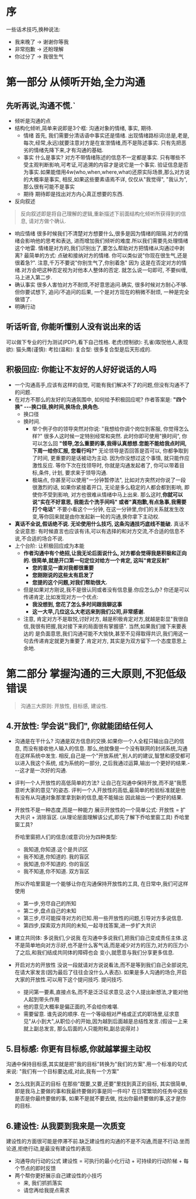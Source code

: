 # 序
一些话术技巧,换种说法:
- 我来晚了 -> 谢谢你等我
- 非常抱歉 -> 还盼理解
- 你过分了 -> 我很生气

# 第一部分 从倾听开始,全力沟通
## 先听再说,沟通不慌.`
- 倾听是沟通的点
- 结构化倾听,简单来说即是3个框: 沟通对象的情绪, 事实, 期待.
  - 情绪
    首先, 我们需要分清话语中事实还是情绪. 出现情绪路标词(总是,老是,每次,经常,永远)就要注意对方是在宣泄情绪,而不是陈述事实. 只有先把恶劣的情绪先降下来,才有沟通的基础.
  - 事实
    什么是事实? 对方不带情绪陈述的信息不一定都是事实. 只有哪些不受主观判断影响,可考证,可追溯的内容才是说它是一个事实.
    验证信息是否为事实.如果能借用4w(who,when,where,what)还原实际场景,那么对方说的大概率是事实, 相反,如果这些要素语焉不详, 仅仅从"我觉得", "我认为",那么很有可能不是事实 
  - 期待
    期待即是找出对方内心真正想要的东西.
- 反向叙述
>反向叙述即是将自己理解的逻辑,重新描述下前面结构化倾听所获得到的信息, 请对方做个确认.
  - 响应情绪
    很多时候我们不清楚对方想要什么,很多是因为情绪的阻隔.对方的情绪会影响他的思考和表达, 进而增加我们倾听的难度.所以我们需要先处理情绪这个地雷.
  情绪是对方的,我们识别出了,要怎么帮助对方把情绪从沟通过中剥离? 最简单的方式: 点破和接纳对方的情绪. 你可以类似说"你现在很生气,还是很着急?". 注意,千万不要说"你别生气了,你别着急" 因为
  这是在否定对方的情绪.对方会吧这种否定视为对他本人整体的否定. 就怎么说一句即可, 不要纠缠, 马上进入第二步.
  - 确认事实
    很多人害怕对方不耐烦,不好意思追问.确实, 很多时候对方耐心不够. 但你要试想下, 追问/不追问的后果, 一个是对方现在的稍微不耐烦, 一种是完全做错了.
  - 明确行动
## 听话听音, 你能听懂别人没有说出来的话
  可以做下专业的行为测试(PDP),看下自己性格.
  老虎(控制欲):
  孔雀(取悦他人,表现欲):
  猫头鹰(谨慎):
  考拉(温和):
  复合型: 很多复合型是后天形成的.

## 积极回应: 你能让不友好的人好好说话的人吗
- 一个沟通高手,应该有这样的自觉, 可能有我们解决不了的问题,但没有沟通不了的问题.
- 在对方不那么的友好的沟通氛围中, 如何给予积极回应呢? 作者答案是: **"四个换" ---换口径,换时间,换场合,换角色.**
  - 换口径
  - 换时间. 
    - 举个例子你的领导突然对你说: "我想给你调个岗位到客服, 你觉得怎么样?" 很多人这时候一定特别经常和突然. 此时你即可使用"换时间", 你可以怎么回
  **"领导,怎么重要的事,我得认真想想.您能不能给我点时间, 下周一给你汇报, 您看行吗?"** 无论领导是否回答是否可以, 你都争取到了时间, 更重要的是话被动为主动.
  因为你没想过这个事情, 就只能作应激性反应. 等你下次在找领导时, 你就是沟通发起者了, 你可以带着目标,条件, 计划, 要求来于领导沟通.
    - 极端点, 你甚至可以使用"一分钟暂停法", 比如对方突然对你说了一段很激烈的话, 如果你紧接着开口, 无论是多么稳定的人都会都到影响, 即使你不受到影响,
    对方也很难从情绪中马上出来. 那么这时,**你就可以说"实在不好意思, 我能去个洗手间吗" 或者"真抱歉,有点急事,我需要打个电话"** 不要小看这个一分钟,
    在这一分钟里,你们的关系就发生改变,等你回来就是由你发起新一轮的沟通,换你拿下主动权.
- **真话不全说,假话绝不说. 无论使用什么技巧, 这条沟通技巧底线不能破.** 真话不全说意思: 有时候直言也应该有讳,可以有选择的和对方交流,不合适的信息不说,不合适的场合不说.
- 上个台阶: 让积极回应成为本能
  - **作者沟通中有个绝招,让我无论后面说什么, 对方都会觉得我是积极和正向的. 很简单,就是开口第一句定位对给方一个肯定, 这叫"肯定反射"**
    - **您的意见一直对我都很重要**
    - **您刚刚说的这些太有启发了**
    - **您提的这个问题,对我们帮助很大.**
  - 但是如果对方刚说,我不是很认同或者没有信息量.你应怎么办? 你还是可以传递肯定.比如发现对方一个优点:
    - **我没想到, 您花了怎么多时间跟我聊这事**
    - **这一大早,几位这么大老远来到我们公司,非常感谢.**
  - 注意, 肯定对方不是取悦,讨好对方, 越是积极肯定对方,就越是彰显"我很自信,我很有把握,我对接下来的局面很有掌握感". 当然,如果我们接下来要表达的
  是负面意思,我们沟通可能不大愉快,甚至不见得取得共识,我们用这一句去传递肯定就更为重要了.肯定对方, 其实是为双方留下一个态度意思上余地.

# 第二部分 掌握沟通的三大原则,不犯低级错误
> 沟通三大原则: 开放性, 目标感, 建设性.
## 4.开放性: 学会说"我们", 你就能团结任何人
- 沟通是在干什么? 
沟通是双方信息的交换.如果你一个人全程只输出自己的信息, 而没有接收他人输入的信息. 那么,他就像是一个没有联网的封闭系统,沟通在这样系统中发生.
相反,自己是一个"开放系统",别人的的建议,智慧和感受都可以进入我这个系统, 成为系统的一部分, 之后我通过运算,输出一个更好的结果.---这才是一次好的沟通.
- 评判一个人开放性的高低简单的方法?
让自己在沟通中保持开放,而不是"我愿意听大家的意见"的姿态. 评判一个人开放性的高低,最简单的检验标准就是他有没有从沟通对象那里拿到新的信息,能不能输出
因此输出一个更好的结果.
- 开放性不是一种态度,而是一种能力
展示开放性的一个简单公式: 开放性 = 扩大共识 + 消除盲区. (从理论层面理解该公式,即先了解下乔哈里窗工具)
乔哈里窗工具?

  乔哈里窗把人们的信息(或意识)分为四种类型:
    - 我知道,你知道.这个是共识区
    - 我不知道,你知道的. 我的盲区
    - 我知道,你不知道的. 你的盲区
    - 我不知道,你不知道. 双方盲区
  
  所以乔哈里窗是一个能够让你在沟通保持开放性的工具, 在日常中,我们可这样使用
    - 第一步,穷尽自己的所知
    - 第二步,盘点自己的未知                                               
    - 第三步,尽可能探寻对方的已知.用一些开放性的问题,引导对方多说信息.
    - 第四步,探索双方共同的未知,一起寻找答案,进一步扩大共识
    
- 建立共同体: 多说我们,少说我
在沟通中多说我们,把我们自己变成责任主体.这不是简单地向对方示好,也不是什么客气话,而是减少对方的压力,对方的压力小了之后,和我们结成共同体的障碍也会
变小,就愿意与我们分享更多信息.
- 开启对方的开放性
没说一段就请对方说说看法,而不是等到我们自己全部说完,在请大家发言(因为最后了往往会没什么人表态).
如果是多人沟通的场合,开启大家的开放性.可以用下这个提问技巧.
  提问技巧.
  - 提问第一要素,直接点名,而不是泛泛征求意见.这个人提出新想法,才能对他人起到带头作用
  - 他的意见大概率是偏正面的,不会给你难堪.
  - 需要留意. 谁先说的顺序. 在一个等级相对严格或正式的职场里,征求意见"从小到大",从职位小的开始,因为越到后面越是总结性发言.(假设一上来就上副总发言,
  那么后面的人只能附和,副总说得对.)

## 5.目标感: 你更有目标感,你就越掌握主动权
沟通中保持目标感,其实就是把"我的目标"转换为"我们的方案".用一个标准的句式来说: "我们有一个目标要达成,对此,我有一个方案"

- 怎么找到真正的目标
在那些"既要,又要,还要"里找到真正的目标, 其实很简单,即是我马上要做的事和我最终要做的事是同一件吗? 在日常繁琐的任务中这些是否是你最终要做的事,
如果不是就不要去做, 找出你最终要做的事,这才是你的目标.

## 6.建设性: 从我要到我来是一次质变
建设性的方面很可能是停滞不前.缺乏建设性的沟通的不是不沟通,而是不行动.坐而论道,拒绝行动,是最没有建设性的表现.
- 沟通导向行动的公式
建设性 = 可执行的最小化行动 + 可持续的行动阶梯 + 每个节点的即时反馈
- 两个帮你更好展示自己建设性的小技巧
  - 来, 我们抓抓落实
  - 请您再给我提点需求
